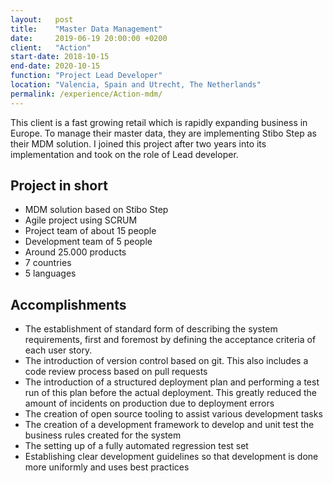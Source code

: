 ```yaml
---
layout:   post
title:    "Master Data Management"
date:     2019-06-19 20:00:00 +0200
client:   "Action"
start-date: 2018-10-15
end-date: 2020-10-15
function: "Project Lead Developer"
location: "Valencia, Spain and Utrecht, The Netherlands"
permalink: /experience/Action-mdm/
---
```

This client is a fast growing retail which is rapidly expanding business in Europe. To manage their master data, they are implementing Stibo Step as their MDM solution. I joined this project after two years into its implementation and took on the role of Lead developer.

## Project in short
- MDM solution based on Stibo Step
- Agile project using SCRUM
- Project team of about 15 people
- Development team of 5 people
- Around 25.000 products
- 7 countries
- 5 languages

## Accomplishments
- The establishment of standard form of describing the system requirements, first and foremost by defining the acceptance criteria of each user story.
- The introduction of version control based on git. This also includes a code review process based on pull requests
- The introduction of a structured deployment plan and performing a test run of this plan before the actual deployment. This greatly reduced the amount of incidents on production due to deployment errors
- The creation of open source tooling to assist various development tasks
- The creation of a development framework to develop and unit test the business rules created for the system
- The setting up of a fully automated regression test set
- Establishing clear development guidelines so that development is done more uniformly and uses best practices
